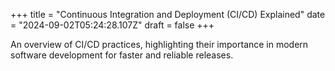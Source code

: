 +++
title = "Continuous Integration and Deployment (CI/CD) Explained"
date = "2024-09-02T05:24:28.107Z"
draft = false
+++

  An overview of CI/CD practices, highlighting their importance in modern software development for faster and reliable releases.
        